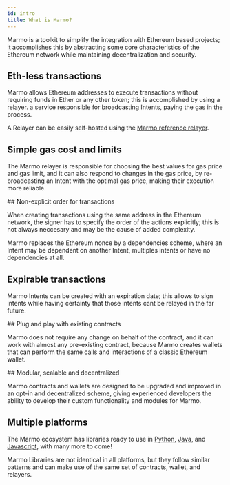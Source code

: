 ```yaml
---
id: intro
title: What is Marmo?
---
```


Marmo is a toolkit to simplify the integration with Ethereum based projects; it accomplishes this by abstracting some core characteristics of the Ethereum network while maintaining decentralization and security.

## Eth-less transactions

Marmo allows Ethereum addresses to execute transactions without requiring funds in Ether or any other token; this is accomplished by using a relayer. a service responsible for broadcasting Intents, paying the gas in the process.

A Relayer can be easily self-hosted using the [Marmo reference relayer](#).

## Simple gas cost and limits

The Marmo relayer is responsible for choosing the best values for gas price and gas limit, and it can also respond to changes in the gas price, by re-broadcasting an Intent with the optimal gas price, making their execution more reliable.

## Non-explicit order for transactions

When creating transactions using the same address in the Ethereum network, the signer has to specify the order of the actions explicitly; this is not always neccesary and may be the cause of added complexity.

Marmo replaces the Ethereum nonce by a dependencies scheme, where an Intent may be dependent on another Intent, multiples intents or have no dependencies at all.

## Expirable transactions

Marmo Intents can be created with an expiration date; this allows to sign intents while having certainty that those intents cant be relayed in the far future.

## Plug and play with existing contracts

Marmo does not require any change on behalf of the contract, and it can work with almost any pre-existing contract, because Marmo creates wallets that can perform the same calls and interactions of a classic Ethereum wallet.

## Modular, scalable and decentralized

Marmo contracts and wallets are designed to be upgraded and improved in an opt-in and decentralized scheme, giving experienced developers the ability to develop their custom functionality and modules for Marmo.

## Multiple platforms

The Marmo ecosystem has libraries ready to use in [Python](https://github.com/ripio/marmopy-sdk), [Java](https://github.com/ripio/marmoj-sdk), and [Javascript](https://github.com/ripio/marmojs-sdk), with many more to come! 

Marmo Libraries are not identical in all platforms, but they follow similar patterns and can make use of the same set of contracts, wallet, and relayers.

